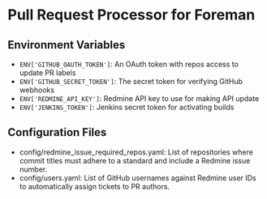 # Pull Request Processor for Foreman

## Environment Variables

* `ENV['GITHUB_OAUTH_TOKEN']`: An OAuth token with repos access to update PR labels
* `ENV['GITHUB_SECRET_TOKEN']`: The secret token for verifying GitHub webhooks
* `ENV['REDMINE_API_KEY']`: Redmine API key to use for making API update
* `ENV['JENKINS_TOKEN']`: Jenkins secret token for activating builds

## Configuration Files

* config/redmine_issue_required_repos.yaml: List of repositories where commit titles must adhere to a standard and include a Redmine issue number.
* config/users.yaml: List of GitHub usernames against Redmine user IDs to automatically assign tickets to PR authors.
